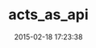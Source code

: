 ---
layout: post
title:  "acts_as_api"
repo:   "fabrik42/acts_as_api"
date:   2015-02-18 17:23:38
gemurl: https://github.com/fabrik42/acts_as_api
---